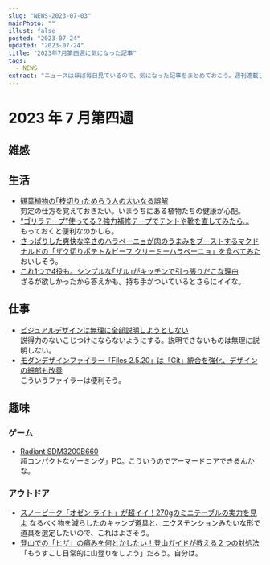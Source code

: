 ```yaml
---
slug: "NEWS-2023-07-03"
mainPhoto: ""
illust: false
posted: "2023-07-24"
updated: "2023-07-24"
title: "2023年7月第四週に気になった記事"
tags:
  - NEWS
extract: "ニュースはほぼ毎日見ているので、気になった記事をまとめておこう。週刊連載したい。"
---
```


# 2023 年 7 月第四週

## 雑感

## 生活
- [観葉植物の｢枝切り｣ためらう人の大いなる誤解](https://toyokeizai.net/articles/-/685666?page=3)  
  剪定の仕方を覚えておきたい。いまうちにある植物たちの健康が心配。
- [“ゴリラテープ”使ってる？強力補修テープでテントや靴を直してみたら…](https://www.bepal.net/archives/329125)  
  もっておくと便利なのかしら。
- [さっぱりした爽快な辛さのハラペーニョが肉のうまみをブーストするマクドナルドの「ザク切りポテト＆ビーフ クリーミーハラペーニョ」を食べてみた](https://gigazine.net/news/20230726-mcdonalds-potato-beef-creamy-jalapeno/)  
  おいしそう。
- [これ1つで4役も。シンプルな｢ザル｣がキッチンで引っ張りだこな理由](https://www.gizmodo.jp/2023/07/zaru-shimotori.html)  
  ざるが欲しかったから答えかも。持ち手がついているとさらにイイな。
  

## 仕事
- [ビジュアルデザインは無理に全部説明しようとしない](https://baigie.me/nippo/2023/07/21/design_proposal_okamoto/)  
  説得力のないこじつけにならないようにする。説明できないものは無理に説明しない。
- [モダンデザインファイラー「Files 2.5.20」は「Git」統合を強化、デザインの細部も改善](https://forest.watch.impress.co.jp/docs/news/1518429.html)  
  こういうファイラーは便利そう。

## 趣味
### ゲーム
- [Radiant SDM3200B660](https://www.sycom.co.jp/custom/model?no=000881)  
  超コンパクトなゲーミング」PC。こういうのでアーマードコアできるんかな。
### アウトドア
- [スノーピーク「オゼン ライト」が超イイ！270gのミニテーブルの実力を見よ](https://www.bepal.net/archives/328807)
  なるべく物を減らしたのキャンプ道具と、エクステンションみたいな形で道具を選定したいので、これはよさそう。
- [登山での「ヒザ」の痛みを何とかしたい！登山ガイドが教える２つの対処法](https://yamahack.com/1905)  
  「もうすこし日常的に山登りをしよう」だろう。自分は。
